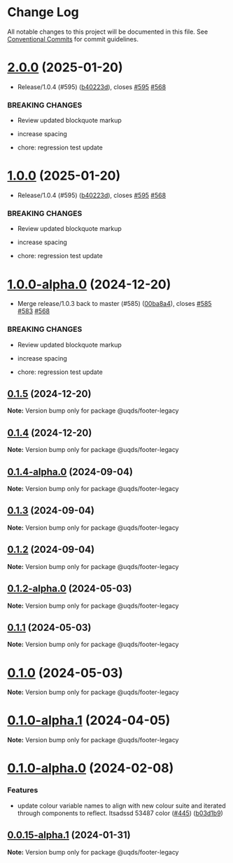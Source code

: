# Change Log

All notable changes to this project will be documented in this file.
See [Conventional Commits](https://conventionalcommits.org) for commit guidelines.

# [2.0.0](https://github.com/uq-its-ss/design-system/compare/@uqds/footer-legacy@0.1.5...@uqds/footer-legacy@2.0.0) (2025-01-20)

- Release/1.0.4 (#595) ([b40223d](https://github.com/uq-its-ss/design-system/commit/b40223d819d456f67620dfd880380b85214c4103)), closes [#595](https://github.com/uq-its-ss/design-system/issues/595) [#568](https://github.com/uq-its-ss/design-system/issues/568)

### BREAKING CHANGES

- Review updated blockquote markup

- increase spacing

- chore: regression test update

# [1.0.0](https://github.com/uq-its-ss/design-system/compare/@uqds/footer-legacy@0.1.5...@uqds/footer-legacy@1.0.0) (2025-01-20)

- Release/1.0.4 (#595) ([b40223d](https://github.com/uq-its-ss/design-system/commit/b40223d819d456f67620dfd880380b85214c4103)), closes [#595](https://github.com/uq-its-ss/design-system/issues/595) [#568](https://github.com/uq-its-ss/design-system/issues/568)

### BREAKING CHANGES

- Review updated blockquote markup

- increase spacing

- chore: regression test update

# [1.0.0-alpha.0](https://github.com/uq-its-ss/design-system/compare/@uqds/footer-legacy@0.1.4-alpha.0...@uqds/footer-legacy@1.0.0-alpha.0) (2024-12-20)

- Merge release/1.0.3 back to master (#585) ([00ba8a4](https://github.com/uq-its-ss/design-system/commit/00ba8a439019ed08ab357499c758be419f50f150)), closes [#585](https://github.com/uq-its-ss/design-system/issues/585) [#583](https://github.com/uq-its-ss/design-system/issues/583) [#568](https://github.com/uq-its-ss/design-system/issues/568)

### BREAKING CHANGES

- Review updated blockquote markup

- increase spacing

- chore: regression test update

## [0.1.5](https://github.com/uq-its-ss/design-system/compare/@uqds/footer-legacy@0.1.4-alpha.0...@uqds/footer-legacy@0.1.5) (2024-12-20)

**Note:** Version bump only for package @uqds/footer-legacy

## [0.1.4](https://github.com/uq-its-ss/design-system/compare/@uqds/footer-legacy@0.1.4-alpha.0...@uqds/footer-legacy@0.1.4) (2024-12-20)

**Note:** Version bump only for package @uqds/footer-legacy

## [0.1.4-alpha.0](https://github.com/uq-its-ss/design-system/compare/@uqds/footer-legacy@0.1.3...@uqds/footer-legacy@0.1.4-alpha.0) (2024-09-04)

**Note:** Version bump only for package @uqds/footer-legacy

## [0.1.3](https://github.com/uq-its-ss/design-system/compare/@uqds/footer-legacy@0.1.2-alpha.0...@uqds/footer-legacy@0.1.3) (2024-09-04)

**Note:** Version bump only for package @uqds/footer-legacy

## [0.1.2](https://github.com/uq-its-ss/design-system/compare/@uqds/footer-legacy@0.1.2-alpha.0...@uqds/footer-legacy@0.1.2) (2024-09-04)

**Note:** Version bump only for package @uqds/footer-legacy

## [0.1.2-alpha.0](https://github.com/uq-its-ss/design-system/compare/@uqds/footer-legacy@0.1.0-alpha.1...@uqds/footer-legacy@0.1.2-alpha.0) (2024-05-03)

**Note:** Version bump only for package @uqds/footer-legacy

## [0.1.1](https://github.com/uq-its-ss/design-system/compare/@uqds/footer-legacy@0.1.0-alpha.1...@uqds/footer-legacy@0.1.1) (2024-05-03)

**Note:** Version bump only for package @uqds/footer-legacy

# [0.1.0](https://github.com/uq-its-ss/design-system/compare/@uqds/footer-legacy@0.1.0-alpha.1...@uqds/footer-legacy@0.1.0) (2024-05-03)

**Note:** Version bump only for package @uqds/footer-legacy

# [0.1.0-alpha.1](https://github.com/uq-its-ss/design-system/compare/@uqds/footer-legacy@0.1.0-alpha.0...@uqds/footer-legacy@0.1.0-alpha.1) (2024-04-05)

**Note:** Version bump only for package @uqds/footer-legacy

# [0.1.0-alpha.0](https://github.com/uq-its-ss/design-system/compare/@uqds/footer-legacy@0.0.15-alpha.1...@uqds/footer-legacy@0.1.0-alpha.0) (2024-02-08)

### Features

- update colour variable names to align with new colour suite and iterated through components to reflect. Itsadssd 53487 color ([#445](https://github.com/uq-its-ss/design-system/issues/445)) ([b03d1b9](https://github.com/uq-its-ss/design-system/commit/b03d1b9a7944f4552750706b276405b0988abf90))

## [0.0.15-alpha.1](https://github.com/uq-its-ss/design-system/compare/@uqds/footer-legacy@0.0.15-alpha.0...@uqds/footer-legacy@0.0.15-alpha.1) (2024-01-31)

**Note:** Version bump only for package @uqds/footer-legacy
